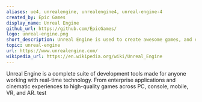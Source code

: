 ```yaml
---
aliases: ue4, unrealengine, unrealengine4, unreal-engine-4
created_by: Epic Games
display_name: Unreal Engine
github_url: https://github.com/EpicGames/
logo: unreal-engine.png
short_description: Unreal Engine is used to create awesome games, and experiences for PC, mobile, console, VR, and AR.
topic: unreal-engine
url: https://www.unrealengine.com/
wikipedia_url: https://en.wikipedia.org/wiki/Unreal_Engine
---
```

Unreal Engine is a complete suite of development tools made for anyone working with real-time technology. From enterprise applications and cinematic experiences to high-quality games across PC, console, mobile, VR, and AR.
test
